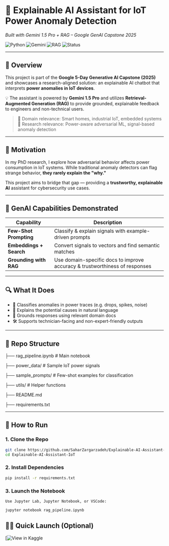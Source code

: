 # 🤖 Explainable AI Assistant for IoT Power Anomaly Detection  
*Built with Gemini 1.5 Pro + RAG – Google GenAI Capstone 2025*

![Python](https://img.shields.io/badge/python-3.10+-blue)
![Gemini](https://img.shields.io/badge/Gemini-1.5_Pro-green)
![RAG](https://img.shields.io/badge/GenAI-RAG_Enabled-purple)
![Status](https://img.shields.io/badge/status-Completed-success)

---

## 📘 Overview

This project is part of the **Google 5-Day Generative AI Capstone (2025)** and showcases a research-aligned solution: an explainable AI chatbot that interprets **power anomalies in IoT devices**.

💡 The assistant is powered by **Gemini 1.5 Pro** and utilizes **Retrieval-Augmented Generation (RAG)** to provide grounded, explainable feedback to engineers and non-technical users.

> 📍 Domain relevance: Smart homes, industrial IoT, embedded systems  
> 📍 Research relevance: Power-aware adversarial ML, signal-based anomaly detection

---

## 💬 Motivation

In my PhD research, I explore how adversarial behavior affects power consumption in IoT systems. While traditional anomaly detectors can flag strange behavior, **they rarely explain the "why."**

This project aims to bridge that gap — providing a **trustworthy, explainable AI** assistant for cybersecurity use cases.

---

## 🧠 GenAI Capabilities Demonstrated

| Capability               | Description                                                                 |
|--------------------------|-----------------------------------------------------------------------------|
| **Few-Shot Prompting**   | Classify & explain signals with example-driven prompts                      |
| **Embeddings + Search**  | Convert signals to vectors and find semantic matches                        |
| **Grounding with RAG**   | Use domain-specific docs to improve accuracy & trustworthiness of responses |

---

## 🔍 What It Does

- 🧠 Classifies anomalies in power traces (e.g. drops, spikes, noise)
- 💬 Explains the potential causes in natural language
- 📎 Grounds responses using relevant domain docs
- 🛠️ Supports technician-facing and non-expert-friendly outputs

---

## 📂 Repo Structure

├── rag_pipeline.ipynb       # Main notebook

├── power_data/              # Sample IoT power signals

├── sample_prompts/          # Few-shot examples for classification

├── utils/                   # Helper functions

├── README.md

├── requirements.txt



---

## 🚀 How to Run

### 1. Clone the Repo

```bash
git clone https://github.com/SaharZargarzadeh/Explainable-AI-Assistant-IoT.git
cd Explainable-AI-Assistant-IoT
```
### 2. Install Dependencies
```bash
pip install -r requirements.txt
```


### 3. Launch the Notebook
    Use Jupyter Lab, Jupyter Notebook, or VSCode:

```bash
jupyter notebook rag_pipeline.ipynb
```

## 🚀🏁 Quick Launch (Optional)
[![View in Kaggle](https://www.kaggle.com/code/saharzargarzade/gen-ai-2025-explainable-ai-assistant-for-ml-model)
